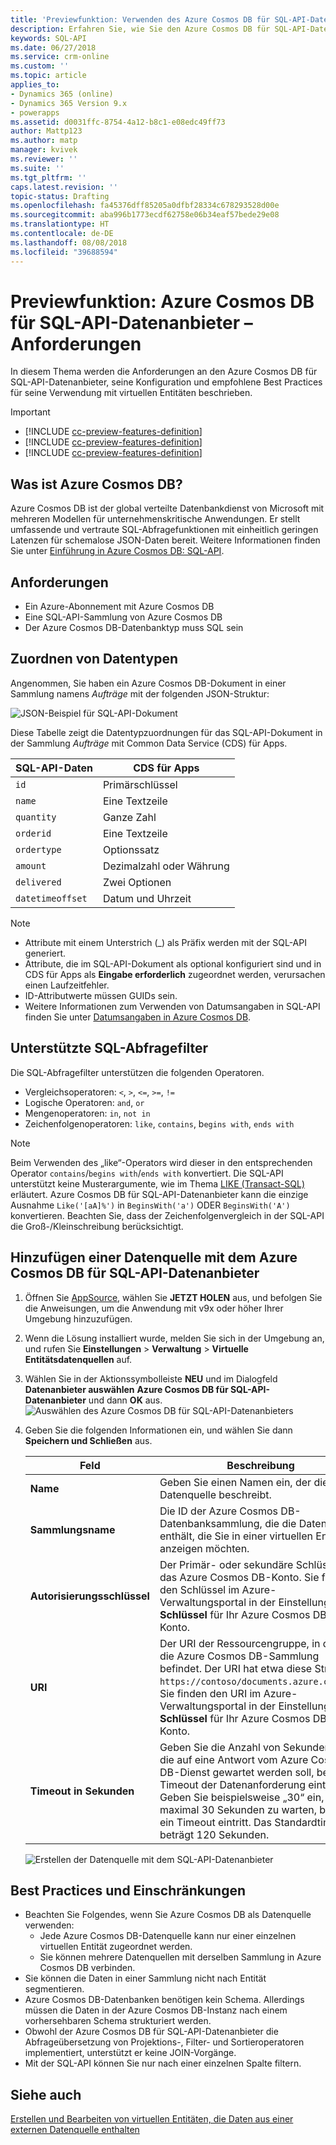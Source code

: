 ```yaml
---
title: 'Previewfunktion: Verwenden des Azure Cosmos DB für SQL-API-Datenanbieters mit Common Data Service für Apps | Microsoft-Dokumentation'
description: Erfahren Sie, wie Sie den Azure Cosmos DB für SQL-API-Datenanbieter für die Verwendung mit virtuellen Entitäten konfigurieren.
keywords: SQL-API
ms.date: 06/27/2018
ms.service: crm-online
ms.custom: ''
ms.topic: article
applies_to:
- Dynamics 365 (online)
- Dynamics 365 Version 9.x
- powerapps
ms.assetid: d0031ffc-8754-4a12-b8c1-e08edc49ff73
author: Mattp123
ms.author: matp
manager: kvivek
ms.reviewer: ''
ms.suite: ''
ms.tgt_pltfrm: ''
caps.latest.revision: ''
topic-status: Drafting
ms.openlocfilehash: fa45376dff85205a0dfbf28334c678293528d00e
ms.sourcegitcommit: aba996b1773ecdf62758e06b34eaf57bede29e08
ms.translationtype: HT
ms.contentlocale: de-DE
ms.lasthandoff: 08/08/2018
ms.locfileid: "39688594"
---
```

# <a name="preview-feature-azure-cosmos-db-sql-api-data-provider-requirements"></a>Previewfunktion: Azure Cosmos DB für SQL-API-Datenanbieter – Anforderungen

In diesem Thema werden die Anforderungen an den Azure Cosmos DB für SQL-API-Datenanbieter, seine Konfiguration und empfohlene Best Practices für seine Verwendung mit virtuellen Entitäten beschrieben. 

> [!IMPORTANT]
> - [!INCLUDE [cc-preview-features-definition](../../includes/cc-preview-features-definition.md)]
> - [!INCLUDE [cc-preview-features-definition](../../includes/cc-preview-features-expect-changes.md)]
> - [!INCLUDE [cc-preview-features-definition](../../includes/cc-preview-features-no-ms-support.md)]


## <a name="what-is-azure-cosmos-db"></a>Was ist Azure Cosmos DB?

Azure Cosmos DB ist der global verteilte Datenbankdienst von Microsoft mit mehreren Modellen für unternehmenskritische Anwendungen. Er stellt umfassende und vertraute SQL-Abfragefunktionen mit einheitlich geringen Latenzen für schemalose JSON-Daten bereit. Weitere Informationen finden Sie unter [Einführung in Azure Cosmos DB: SQL-API](https://docs.microsoft.com/azure/cosmos-db/sql-api-introduction).

## <a name="requirements"></a>Anforderungen

- Ein Azure-Abonnement mit Azure Cosmos DB
- Eine SQL-API-Sammlung von Azure Cosmos DB
- Der Azure Cosmos DB-Datenbanktyp muss SQL sein 

## <a name="data-type-mapping"></a>Zuordnen von Datentypen

Angenommen, Sie haben ein Azure Cosmos DB-Dokument in einer Sammlung namens *Aufträge* mit der folgenden JSON-Struktur:

![JSON-Beispiel für SQL-API-Dokument](media/documentdbexample.png)

Diese Tabelle zeigt die Datentypzuordnungen für das SQL-API-Dokument in der Sammlung *Aufträge* mit Common Data Service (CDS) für Apps.

|SQL-API-Daten|CDS für Apps|
|--|--|
|`id`|Primärschlüssel|
|`name`|Eine Textzeile|
|`quantity`|Ganze Zahl|
|`orderid`|Eine Textzeile|
|`ordertype`|Optionssatz|
|`amount`|Dezimalzahl oder Währung|
|`delivered`|Zwei Optionen|
|`datetimeoffset`|Datum und Uhrzeit|

> [!NOTE]
> - Attribute mit einem Unterstrich (_) als Präfix werden mit der SQL-API generiert.
> - Attribute, die im SQL-API-Dokument als optional konfiguriert sind und in CDS für Apps als **Eingabe erforderlich** zugeordnet werden, verursachen einen Laufzeitfehler.
> - ID-Attributwerte müssen GUIDs sein.
> - Weitere Informationen zum Verwenden von Datumsangaben in SQL-API finden Sie unter [Datumsangaben in Azure Cosmos DB](https://azure.microsoft.com/blog/working-with-dates-in-azure-documentdb-4/).

## <a name="supported-sql-query-filtering"></a>Unterstützte SQL-Abfragefilter

Die SQL-Abfragefilter unterstützen die folgenden Operatoren. 

- Vergleichsoperatoren: `<`, `>`, `<=`, `>=`, `!=`
- Logische Operatoren: `and`, `or` 
- Mengenoperatoren: `in`, `not in`
- Zeichenfolgenoperatoren: `like`, `contains`, b`egins with`, `ends with`

> [!NOTE]
> Beim Verwenden des „like“-Operators wird dieser in den entsprechenden Operator `contains`/`begins with`/`ends with` konvertiert. Die SQL-API unterstützt keine Musterargumente, wie im Thema [LIKE (Transact-SQL)](/sql/t-sql/language-elements/like-transact-sql) erläutert. Azure Cosmos DB für SQL-API-Datenanbieter kann die einzige Ausnahme `Like('[aA]%')` in `BeginsWith('a')` ODER `BeginsWith('A')` konvertieren. Beachten Sie, dass der Zeichenfolgenvergleich in der SQL-API die Groß-/Kleinschreibung berücksichtigt.

## <a name="add-a-data-source-using-the-azure-cosmos-db-for-sql-api-data-provider"></a>Hinzufügen einer Datenquelle mit dem Azure Cosmos DB für SQL-API-Datenanbieter

1. Öffnen Sie [AppSource](https://appsource.microsoft.com/product/dynamics-365/mscrm.documentdb_data_provider?tab=Overview), wählen Sie **JETZT HOLEN** aus, und befolgen Sie die Anweisungen, um die Anwendung mit v9x oder höher Ihrer Umgebung hinzuzufügen.
2. Wenn die Lösung installiert wurde, melden Sie sich in der Umgebung an, und rufen Sie **Einstellungen** > **Verwaltung** > **Virtuelle Entitätsdatenquellen** auf.
3. Wählen Sie in der Aktionssymbolleiste **NEU** und im Dialogfeld **Datenanbieter auswählen** **Azure Cosmos DB für SQL-API-Datenanbieter** und dann **OK** aus.
![Auswählen des Azure Cosmos DB für SQL-API-Datenanbieters](media/createdatasource.png)
1. Geben Sie die folgenden Informationen ein, und wählen Sie dann **Speichern und Schließen** aus.

    |Feld|Beschreibung|
    |--|--|
    |**Name**|Geben Sie einen Namen ein, der die Datenquelle beschreibt.|
    |**Sammlungsname**|Die ID der Azure Cosmos DB-Datenbanksammlung, die die Daten enthält, die Sie in einer virtuellen Entität anzeigen möchten.  |
    |**Autorisierungsschlüssel**|Der Primär- oder sekundäre Schlüssel für das Azure Cosmos DB-Konto. Sie finden den Schlüssel im Azure-Verwaltungsportal in der Einstellung **Schlüssel** für Ihr Azure Cosmos DB-Konto.|
    |**URI**|Der URI der Ressourcengruppe, in der sich die Azure Cosmos DB-Sammlung befindet. Der URI hat etwa diese Struktur: `https://contoso/documents.azure.com:443`. Sie finden den URI im Azure-Verwaltungsportal in der Einstellung **Schlüssel** für Ihr Azure Cosmos DB-Konto. |
    |**Timeout in Sekunden**|Geben Sie die Anzahl von Sekunden ein, die auf eine Antwort vom Azure Cosmos DB-Dienst gewartet werden soll, bevor ein Timeout der Datenanforderung eintritt. Geben Sie beispielsweise „30“ ein, um maximal 30 Sekunden zu warten, bevor ein Timeout eintritt. Das Standardtimeout beträgt 120 Sekunden.|

    ![Erstellen der Datenquelle mit dem SQL-API-Datenanbieter](media/cosmosdb-datasource.png)

## <a name="best-practices-and-limitations"></a>Best Practices und Einschränkungen

- Beachten Sie Folgendes, wenn Sie Azure Cosmos DB als Datenquelle verwenden:
   - Jede Azure Cosmos DB-Datenquelle kann nur einer einzelnen virtuellen Entität zugeordnet werden.
   - Sie können mehrere Datenquellen mit derselben Sammlung in Azure Cosmos DB verbinden.
- Sie können die Daten in einer Sammlung nicht nach Entität segmentieren.
- Azure Cosmos DB-Datenbanken benötigen kein Schema. Allerdings müssen die Daten in der Azure Cosmos DB-Instanz nach einem vorhersehbaren Schema strukturiert werden. 
- Obwohl der Azure Cosmos DB für SQL-API-Datenanbieter die Abfrageübersetzung von Projektions-, Filter- und Sortieroperatoren implementiert, unterstützt er keine JOIN-Vorgänge.
- Mit der SQL-API können Sie nur nach einer einzelnen Spalte filtern.

## <a name="see-also"></a>Siehe auch

[Erstellen und Bearbeiten von virtuellen Entitäten, die Daten aus einer externen Datenquelle enthalten](create-edit-virtual-entities.md)
